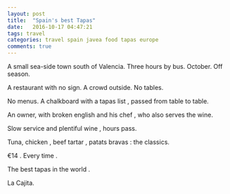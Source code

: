 ```yaml
---
layout: post
title:  "Spain's best Tapas"
date:   2016-10-17 04:47:21
tags: travel
categories: travel spain javea food tapas europe
comments: true
---
```



A small sea-side town south of Valencia. Three hours by bus. October. Off season.

A restaurant with no sign. A crowd outside. No tables.

No menus. A chalkboard with a tapas list , passed from table to table.

An owner, with broken english and his chef , who also serves the wine.

Slow service and plentiful wine , hours pass.

Tuna, chicken , beef tartar , patats bravas : the classics.

€14 . Every time .

The best tapas in the world .

La Cajita.
